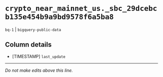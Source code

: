# `crypto_near_mainnet_us._sbc_29dcebcb135e454b9a9bd9578f6a5ba8`
`bq-1` | `bigquery-public-data`

## Column details
* [TIMESTAMP] `last_update`

-------------------------------------------------------------------------------
*Do not make edits above this line.*
